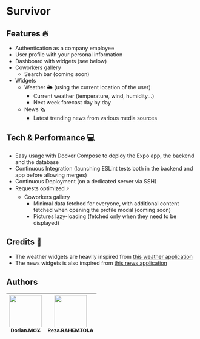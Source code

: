 # Survivor

## Features 🔥
- Authentication as a company employee
- User profile with your personal information
- Dashboard with widgets (see below)
- Coworkers gallery
  - Search bar (coming soon)
- Widgets
  - Weather 🌥️ (using the current location of the user)
    - Current weather (temperature, wind, humidity...)
    - Next week forecast day by day
  - News 🗞️
    - Latest trending news from various media sources

## Tech & Performance 💻
- Easy usage with Docker Compose to deploy the Expo app, the backend and the database
- Continuous Integration (launching ESLint tests both in the backend and app before allowing merges)
- Continuous Deployment (on a dedicated server via SSH)
- Requests optimized ⚡
  - Coworkers gallery
    - Minimal data fetched for everyone, with additional content fetched when opening the profile modal (coming soon)
    - Pictures lazy-loading (fetched only when they need to be displayed)

## Credits 🙏
- The weather widgets are heavily inspired from [this weather application](https://github.com/stefanylaforest/react-native-weather-app)
- The news widgets is also inspired from [this news application](https://github.com/tarunsinghofficial/News-App-React-Native)

## Authors

| [<img src="https://github.com/Croos3r.png?size=85" width=85><br><sub>Dorian MOY</sub>](https://github.com/Croos3r) | [<img src="https://github.com/RezaRahemtola.png?size=85" width=85><br><sub>Reza RAHEMTOLA</sub>](https://github.com/RezaRahemtola)
| :---: | :---: |
